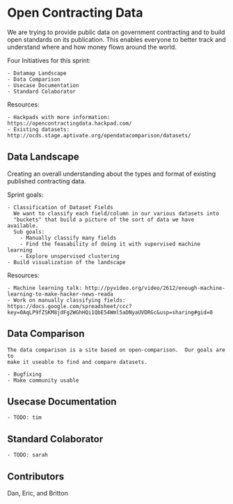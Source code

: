 Open Contracting Data
===================

We are trying to provide public data on government contracting and to build open 
standards on its publication. This enables everyone to better track and 
understand where and how money flows around the world.

Four Initiatives for this sprint:

    - Datamap Landscape
    - Data Comparison
    - Usecase Documentation
    - Standard Colaborator

Resources:
    
    - Hackpads with more information: https://opencontractingdata.hackpad.com/
    - Existing datasets: http://ocds.stage.aptivate.org/opendatacomparison/datasets/


Data Landscape
---------------
    
Creating an overall understanding about the types and format of existing
published contracting data.

Sprint goals:

    - Classification of Dataset Fields
      We want to classify each field/column in our various datasets into 
      "buckets" that build a picture of the sort of data we have available.
      Sub goals:
        - Manually classify many fields
        - Find the feasability of doing it with supervised machine learning
        - Explore unspervised clustering
    - Build visualization of the landscape

Resources:

    - Machine learning talk: http://pyvideo.org/video/2612/enough-machine-learning-to-make-hacker-news-reada
    - Work on manually classifying fields: https://docs.google.com/spreadsheet/ccc?key=0AqLP9fZSKM8jdFg2WGhHQi1QbE54Wml5aDNyaUVDRGc&usp=sharing#gid=0

Data Comparison
---------------

    The data comparison is a site based on open-comparison.  Our goals are to
    make it useable to find and compare datasets.

    - Bugfixing
    - Make community usable


Usecase Documentation
----------------------
    
    - TODO: tim


Standard Colaborator
----------------------

    - TODO: sarah


Contributors
----------------------
Dan, Eric, and Britton
